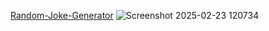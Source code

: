 [Random-Joke-Generator](https://pruthviraj85.github.io/Random-Joke-Generator/)
![Screenshot 2025-02-23 120734](https://github.com/user-attachments/assets/d858cf09-77aa-4797-88c1-1a7345c639e4)
